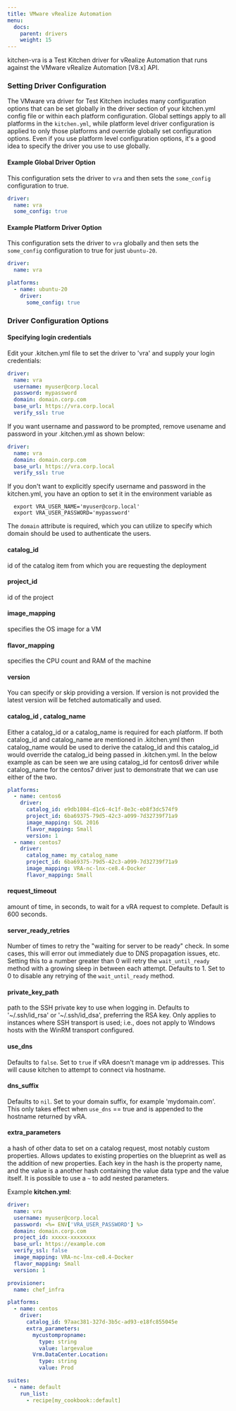 ```yaml
---
title: VMware vRealize Automation
menu:
  docs:
    parent: drivers
    weight: 15
---
```


kitchen-vra is a Test Kitchen driver for vRealize Automation that runs against the VMware vRealize Automation  [V8.x] API.

### Setting Driver Configuration

The VMware vra driver for Test Kitchen includes many configuration options that can be set globally in the driver section of your kitchen.yml config file or within each platform configuration. Global settings apply to all platforms in the `kitchen.yml`, while platform level driver configuration is applied to only those platforms and override globally set configuration options. Even if you use platform level configuration options, it's a good idea to specify the driver you use to use globally.

#### Example Global Driver Option

This configuration sets the driver to `vra` and then sets the `some_config` configuration to true.

```yaml
driver:
  name: vra
  some_config: true
```

#### Example Platform Driver Option

This configuration sets the driver to `vra` globally and then sets the `some_config` configuration to true for just `ubuntu-20`.

```yaml
driver:
  name: vra

platforms:
  - name: ubuntu-20
    driver:
      some_config: true
```

### Driver Configuration Options

#### Specifying login credentials

Edit your .kitchen.yml file to set the driver to 'vra' and supply your login credentials:

```yaml
driver:
  name: vra
  username: myuser@corp.local
  password: mypassword
  domain: domain.corp.com
  base_url: https://vra.corp.local
  verify_ssl: true
```

If you want username and password to be prompted, remove usename and password in your .kitchen.yml as shown below:

```yaml
driver:
  name: vra
  domain: domain.corp.com
  base_url: https://vra.corp.local
  verify_ssl: true
```

If you don't want to explicitly specify username and password in the kitchen.yml, you have an option to set it in the environment variable as

```shell
  export VRA_USER_NAME='myuser@corp.local'
  export VRA_USER_PASSWORD='mypassword'
```

The `domain` attribute is required, which you can utilize to specify which domain should be used to authenticate the users.

#### catalog_id

id of the catalog item from which you are requesting the deployment

#### project_id

id of the project

#### image_mapping

specifies the OS image for a VM

#### flavor_mapping

specifies the CPU count and RAM of the machine

#### version

You can specify or skip providing a version. If version is not provided the latest version will be fetched automatically and used.

#### catalog_id , catalog_name

Either a catalog_id or a catalog_name is required for each platform. If both catalog_id and catalog_name are mentioned in .kitchen.yml then catalog_name would be used to derive the catalog_id and this catalog_id would override the catalog_id being passed in .kitchen.yml. In the below example as can be seen we are using catalog_id for centos6 driver while catalog_name for the centos7 driver just to demonstrate that we can use either of the two.

```yaml
platforms:
  - name: centos6
    driver:
      catalog_id: e9db1084-d1c6-4c1f-8e3c-eb8f3dc574f9
      project_id: 6ba69375-79d5-42c3-a099-7d32739f71a9
      image_mapping: SQL 2016
      flavor_mapping: Small
      version: 1
  - name: centos7
    driver:
      catalog_name: my_catalog_name
      project_id: 6ba69375-79d5-42c3-a099-7d32739f71a9
      image_mapping: VRA-nc-lnx-ce8.4-Docker
      flavor_mapping: Small
```

#### request_timeout

amount of time, in seconds, to wait for a vRA request to complete. Default is 600 seconds.

#### server_ready_retries

Number of times to retry the "waiting for server to be ready" check. In some cases, this will error out immediately due to DNS propagation issues, etc. Setting this to a number greater than 0 will retry the `wait_until_ready` method with a growing sleep in between each attempt. Defaults to 1. Set to 0 to disable any retrying of the `wait_until_ready` method.

#### private_key_path

path to the SSH private key to use when logging in. Defaults to '~/.ssh/id_rsa' or '~/.ssh/id_dsa', preferring the RSA key. Only applies to instances where SSH transport is used; i.e., does not apply to Windows hosts with the WinRM transport configured.

#### use_dns

Defaults to `false`.  Set to `true` if vRA doesn't manage vm ip addresses.  This will cause kitchen to attempt to connect via hostname.

#### dns_suffix

Defaults to `nil`.  Set to your domain suffix, for example 'mydomain.com'.  This only takes effect when `use_dns` == true and is appended to the hostname returned by vRA.

#### extra_parameters

a hash of other data to set on a catalog request, most notably custom properties. Allows updates to existing properties on the blueprint as well as the addition of new properties. Each key in the hash is the property name, and the value is a another hash containing the value data type and the value itself. It is possible to use a `~` to add nested parameters.


Example **kitchen.yml**:

```yaml
driver:
  name: vra
  username: myuser@corp.local
  password: <%= ENV['VRA_USER_PASSWORD'] %>
  domain: domain.corp.com
  project_id: xxxxx-xxxxxxxx
  base_url: https://example.com
  verify_ssl: false
  image_mapping: VRA-nc-lnx-ce8.4-Docker
  flavor_mapping: Small
  version: 1

provisioner:
  name: chef_infra

platforms:
  - name: centos
    driver:
      catalog_id: 97aac381-327d-3b5c-ad93-e18fc855045e
      extra_parameters:
        mycustompropname:
          type: string
          value: largevalue
        Vrm.DataCenter.Location:
          type: string
          value: Prod

suites:
  - name: default
    run_list:
      - recipe[my_cookbook::default]
```
